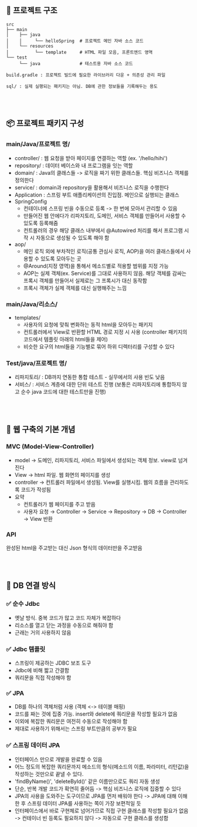 ## 📁 프로젝트 구조
```
src
├── main
│    ├── java
│    │     └── helloSpring  # 프로젝트 메인 자바 소스 코드
│    └── resources
│          └── template     # HTML 파일 모음, 프론트엔드 영역
└── test
     └── java               # 테스트용 자바 소스 코드

build.gradle : 프로젝트 빌드에 필요한 라이브러리 다운 + 의존성 관리 파일

sql/ : 실제 실행되는 패키지는 아님. DB에 관한 정보들을 기록해두는 용도

```

<br/><br/>

## 📦 프로젝트 패키지 구성

### main/Java/프로젝트 명/
- controller/ : 웹 요청을 받아 페이지를 연결하는 역할 (ex. '/hello/hihi')
- repository/ : 데이터 베이스와 내 프로그램을 잇는 역할
- domain/ : Java의 클래스들 -> 로직을 짜기 위한 클래스들. 핵심 비즈니스 객체를 정의한다
- service/ : domain과 repository을 활용해서 비즈니스 로직을 수행한다
- Application : 스프링 부트 애플리케이션의 진입점. 메인으로 실행되는 클래스
- SpringConfig
  - 컨테이너에 스프링 빈을 수동으로 등록 -> 한 번에 모아서 관리할 수 있음
  - 만들어진 웹 안에다가 리파지토리, 도메인, 서비스 객체를 만들어서 사용할 수 있도록 등록해줌
  - 컨트롤러의 경우 해당 클래스 내부에서 @Autowired 처리를 해서 프로그램 시작 시 자동으로 생성될 수 있도록 해야 함
- aop/
  - 메인 로직 외에 부차적인 로직(공통 관심사 로직, AOP)을 여러 클래스들에서 사용할 수 있도록 모아두는 곳
  - @Around(지정 영역)을 통해서 메소드별로 적용할 범위를 지정 가능
  - AOP는 실제 객체(ex. Service)를 그대로 사용하지 않음. 해당 객체를 감싸는 프록시 객체를 만들어서 실제로는 그 프록시가 대신 동작함
  - 프록시 객체가 실제 객체를 대신 실행해주는 느낌

 
### main/Java/리소스/
- templates/ 
  - 사용자의 요청에 맞춰 변화하는 동적 html을 모아두는 패키지
  - 컨트롤러에서 View로 반환할 HTML 경로 지정 시 사용 (controller 패키지의 코드에서 템플릿 아래의 html들을 제어)
  - 비슷한 요구의 html들을 기능별로 묶어 하위 디렉터리를 구성할 수 있다


### Test/java/프로젝트 명/
- 리파지토리/ : DB까지 연동한 통합 테스트 - 실무에서의 사용 빈도 낮음
- 서비스/ : 서비스 계층에 대한 단위 테스트 진행 (보통은 리파지토리에 통합하지 않고 순수 java 코드에 대한 테스트만을 진행)


<br/><br/>


## 🧱 웹 구축의 기본 개념
### MVC (Model-View-Controller)
- model -> 도메인, 리파지토리, 서비스 파일에서 생성되는 객체 정보. view로 넘겨진다
- View -> html 파일. 웹 화면의 페이지를 생성
- controller -> 컨트롤러 파일에서 생성됨. View를 실행시킴. 웹의 흐름을 관리하도록 코드가 작성됨
- 요약
  - 컨트롤러가 웹 페이지를 주고 받음
  - 사용자 요청 → Controller → Service → Repository → DB → Controller → View 반환

### API
완성된 html을 주고받는 대신 Json 형식의 데이터만을 주고받음


<br/><br/>


## 🔌 DB 연결 방식
### ✅ 순수 Jdbc
- 옛날 방식. 중복 코드가 많고 코드 자체가 복잡하다
- 리소스를 열고 닫는 과정을 수동으로 해줘야 함
- 근래는 거의 사용하지 않음

### ✅ Jdbc 템플릿
- 스프링이 제공하는 JDBC 보조 도구
- Jdbc에 비해 짧고 간결함
- 쿼리문을 직접 작성해야 함

### ✅ JPA
- DB를 하나의 객체처럼 사용 (객체 <-> 테이블 매핑)
- 코드를 짜는 것에 집중 가능. insert와 delete에 쿼리문을 작성할 필요가 없음
- 이외에 복잡한 쿼리문은 여전히 수동으로 작성해야 함
- 제대로 사용하기 위해서는 스프링 부트만큼의 공부가 필요
        
### ✅ 스프링 데이터 JPA
- 인터페이스 만으로 개발을 완료할 수 있음
- 어느 정도의 복잡한 쿼리문까지 메소드의 형식(메소드의 이름, 파라미터, 리턴값)을 작성하는 것만으로 끝낼 수 있다.
- 'findByName()', 'deleteById()' 같은 이름만으로도 쿼리 자동 생성
- 단순, 반복 개발 코드가 확연히 줄어듬 -> 핵심 비즈니스 로직에 집중할 수 있다
- JPA의 사용을 도와주는 도구이므로 JPA를 먼저 배워야 한다 -> JPA에 대해 이해한 후 스프링 데이터 JPA를 사용하는 쪽이 가장 보편적일 듯
- 인터페이스에서 바로 구현체로 넘어가므로 직접 구현 클래스를 작성할 필요가 없음 -> 컨테이너 빈 등록도 필요하지 않다 -> 자동으로 구현 클래스를 생성함




